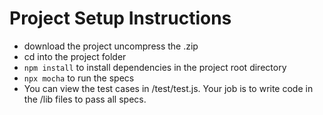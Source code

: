 # Project Setup Instructions
* download the project
uncompress the .zip
* cd into the project folder
* `npm install` to install dependencies in the project root directory
* `npx mocha` to run the specs
* You can view the test cases in /test/test.js. Your job is to write code in the /lib files to pass all specs.